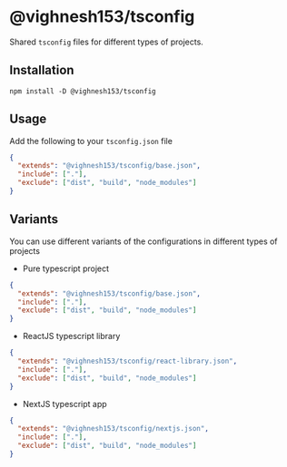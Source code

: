 # @vighnesh153/tsconfig

Shared `tsconfig` files for different types of projects.

## Installation

```shell
npm install -D @vighnesh153/tsconfig
```

## Usage

Add the following to your `tsconfig.json` file

```json
{
  "extends": "@vighnesh153/tsconfig/base.json",
  "include": ["."],
  "exclude": ["dist", "build", "node_modules"]
}
```

## Variants

You can use different variants of the configurations in different types of projects

- Pure typescript project

```json
{
  "extends": "@vighnesh153/tsconfig/base.json",
  "include": ["."],
  "exclude": ["dist", "build", "node_modules"]
}
```

- ReactJS typescript library

```json
{
  "extends": "@vighnesh153/tsconfig/react-library.json",
  "include": ["."],
  "exclude": ["dist", "build", "node_modules"]
}
```

- NextJS typescript app

```json
{
  "extends": "@vighnesh153/tsconfig/nextjs.json",
  "include": ["."],
  "exclude": ["dist", "build", "node_modules"]
}
```
